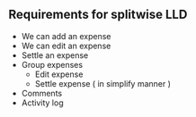 ## Requirements for splitwise LLD
- We can add an expense
- We can edit an expense
- Settle an expense
- Group expenses
  - Edit expense
  - Settle expense ( in simplify manner )
- Comments 
- Activity log